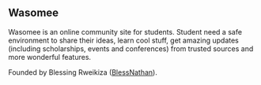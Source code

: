 ## Wasomee
Wasomee is an online community site for students. Student need a safe environment to share their ideas, learn cool stuff, get amazing updates (including scholarships, events and conferences) from trusted sources and more wonderful features.

Founded by Blessing Rweikiza ([BlessNathan](https://linktr.ee/blessnathan01)).
